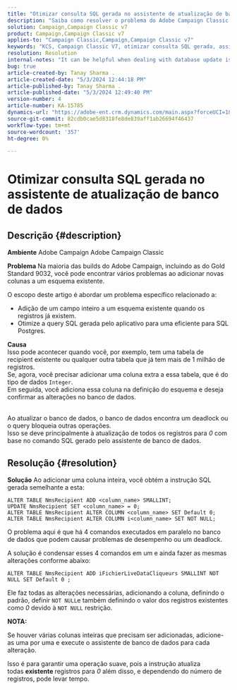 ```yaml
---
title: "Otimizar consulta SQL gerada no assistente de atualização de banco de dados"
description: "Saiba como resolver o problema do Adobe Campaign Classic em que novas colunas precisam ser adicionadas a um esquema existente."
solution: Campaign,Campaign Classic v7
product: Campaign,Campaign Classic v7
applies-to: "Campaign Classic,Campaign,Campaign Classic v7"
keywords: "KCS, Campaign Classic V7, otimizar consulta SQL gerada, assistente de atualização de banco de dados"
resolution: Resolution
internal-notes: "It can be helpful when dealing with database update issues with big tables"
bug: true
article-created-by: Tanay Sharma .
article-created-date: "5/3/2024 12:44:18 PM"
article-published-by: Tanay Sharma .
article-published-date: "5/3/2024 12:49:40 PM"
version-number: 4
article-number: KA-15785
dynamics-url: "https://adobe-ent.crm.dynamics.com/main.aspx?forceUCI=1&pagetype=entityrecord&etn=knowledgearticle&id=d6a7c3d4-4a09-ef11-9f8a-6045bd026dc7"
source-git-commit: 82cdb0cae5d8318fe8de839aff1ab26694f46437
workflow-type: tm+mt
source-wordcount: '357'
ht-degree: 0%

---
```


# Otimizar consulta SQL gerada no assistente de atualização de banco de dados

## Descrição {#description}


<b>Ambiente</b>
Adobe Campaign Adobe Campaign Classic

<b>Problema</b>
Na maioria das builds do Adobe Campaign, incluindo as do Gold Standard 9032, você pode encontrar vários problemas ao adicionar novas colunas a um esquema existente.

O escopo deste artigo é abordar um problema específico relacionado a:

- Adição de um campo inteiro a um esquema existente quando os registros já existem.
- Otimize a query SQL gerada pelo aplicativo para uma eficiente para SQL Postgres.


<b>Causa</b>
<br>Isso pode acontecer quando você, por exemplo, tem uma tabela de recipient existente ou qualquer outra tabela que já tem mais de 1 milhão de registros.
<br>Se, agora, você precisar adicionar uma coluna extra a essa tabela, que é do tipo de dados `Integer`.
<br>Em seguida, você adiciona essa coluna na definição do esquema e deseja confirmar as alterações no banco de dados.

<br>Ao atualizar o banco de dados, o banco de dados encontra um deadlock ou o query bloqueia outras operações.
<br>Isso se deve principalmente à atualização de todos os registros para *0* com base no comando SQL gerado pelo assistente de banco de dados.<br>

## Resolução {#resolution}


<b>Solução</b>
Ao adicionar uma coluna inteira, você obtém a instrução SQL gerada semelhante a esta:


```
ALTER TABLE NmsRecipient ADD <column_name> SMALLINT;
UPDATE NmsRecipient SET <column_name> = 0;
ALTER TABLE NmsRecipient ALTER COLUMN <column_name> SET Default 0;
ALTER TABLE NmsRecipient ALTER COLUMN i<column_name> SET NOT NULL;
```


O problema aqui é que há 4 comandos executados em paralelo no banco de dados que podem causar problemas de desempenho ou um deadlock.

A solução é condensar esses 4 comandos em um e ainda fazer as mesmas alterações conforme abaixo:


```
ALTER TABLE NmsRecipient ADD iFichierLiveDataCliqueurs SMALLINT NOT NULL SET Default 0 ;
```


Ele faz todas as alterações necessárias, adicionando a coluna, definindo o padrão, definir `NOT NULL`e também definindo o valor dos registros existentes como *0* devido à `NOT NULL` restrição.



<b>NOTA:</b>

Se houver várias colunas inteiras que precisam ser adicionadas, adicione-as uma por uma e execute o assistente de banco de dados para cada alteração.

Isso é para garantir uma operação suave, pois a instrução atualiza todas <b>existente </b>registros para *0* além disso, e dependendo do número de registros, pode levar tempo.
